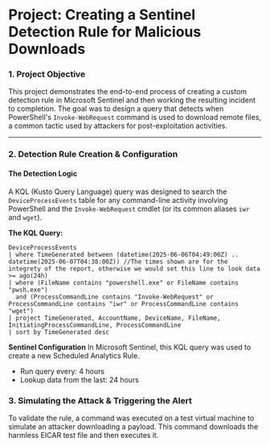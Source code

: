 # Project: Creating a Sentinel Detection Rule for Malicious Downloads

### 1. Project Objective

This project demonstrates the end-to-end process of creating a custom detection rule in Microsoft Sentinel and then working the resulting incident to completion. The goal was to design a query that detects when PowerShell's `Invoke-WebRequest` command is used to download remote files, a common tactic used by attackers for post-exploitation activities.

---

### 2. Detection Rule Creation & Configuration

#### The Detection Logic
A KQL (Kusto Query Language) query was designed to search the `DeviceProcessEvents` table for any command-line activity involving PowerShell and the `Invoke-WebRequest` cmdlet (or its common aliases `iwr` and `wget`).

**The KQL Query:**
```kql
DeviceProcessEvents
| where TimeGenerated between (datetime(2025-06-06T04:49:00Z) .. datetime(2025-06-07T04:38:00Z)) //The times shown are for the integrety of the report, otherwise we would set this line to look data >= ago(24h)
| where (FileName contains "powershell.exe" or FileName contains "pwsh.exe") 
  and (ProcessCommandLine contains "Invoke-WebRequest" or ProcessCommandLine contains "iwr" or ProcessCommandLine contains "wget")
| project TimeGenerated, AccountName, DeviceName, FileName, InitiatingProcessCommandLine, ProcessCommandLine
| sort by TimeGenerated desc

```

**Sentinel Configuration**
In Microsoft Sentinel, this KQL query was used to create a new Scheduled Analytics Rule.

* Run query every: 4 hours
* Lookup data from the last: 24 hours

### 3. Simulating the Attack & Triggering the Alert
To validate the rule, a command was executed on a test virtual machine to simulate an attacker downloading a payload. This command downloads the harmless EICAR test file and then executes it.
